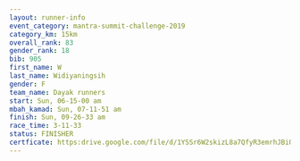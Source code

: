 ```yaml
---
layout: runner-info 
event_category: mantra-summit-challenge-2019 
category_km: 15km 
overall_rank: 83
gender_rank: 18
bib: 905
first_name: W
last_name: Widiyaningsih
gender: F
team_name: Dayak runners
start: Sun, 06-15-00 am
mbah_kamad: Sun, 07-11-51 am
finish: Sun, 09-26-33 am
race_time: 3-11-33
status: FINISHER
certficate: https:drive.google.com/file/d/1YSSr6W2skizL8a7QfyR3emrhJBiQxPlN/view?usp=sharing
---
```

